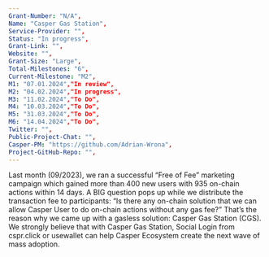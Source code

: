 ```yaml
---
Grant-Number: "N/A",
Name: "Casper Gas Station",
Service-Provider: "",
Status: "In progress",
Grant-Link: "",
Website: "",
Grant-Size: "Large",
Total-Milestones: "6",
Current-Milestone: "M2",
M1: "07.01.2024","In review",
M2: "04.02.2024","In progress",
M3: "11.02.2024","To Do",
M4: "10.03.2024","To Do",
M5: "31.03.2024","To Do",
M6: "14.04.2024","To Do",
Twitter: "",
Public-Project-Chat: "",
Casper-PM: "https://github.com/Adrian-Wrona",
Project-GitHub-Repo: "",
---
```

<!--lang:en--> 

Last month (09/2023), we ran a successful “Free of Fee” marketing campaign which
gained more than 400 new users with 935 on-chain actions within 14 days.
A BIG question pops up while we distribute the transaction fee to participants: “Is there
any on-chain solution that we can allow Casper User to do on-chain actions without any
gas fee?”
That’s the reason why we came up with a gasless solution: Casper Gas Station (CGS).
We strongly believe that with Casper Gas Station, Social Login from cspr.click or usewallet
can help Casper Ecosystem create the next wave of mass adoption.


<!--lang:es--] 
<!--lang:de--] 
<!--lang:fr--] 
<!--lang:pl--] 
<!--lang:uk--] 
[!--lang:*-->  
